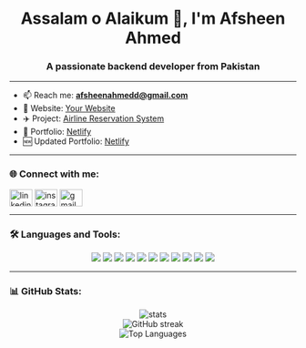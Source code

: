 <h1 align="center">Assalam o Alaikum 👋, I'm Afsheen Ahmed</h1>
<h3 align="center">A passionate backend developer from Pakistan</h3>

<p align="center">
  
<script src="https://unpkg.com/@lottiefiles/dotlottie-wc@0.6.2/dist/dotlottie-wc.js" type="module"></script>
<dotlottie-wc src="https://lottie.host/af08487b-5f07-4e26-a0ee-7f1ff60961b6/JBIgfpqWtd.lottie" style="width: 300px;height: 300px" speed="1" autoplay loop></dotlottie-wc>

---

- 📫 Reach me: **afsheenahmedd@gmail.com**
- 🔗 Website: [Your Website](https://yourwebsite.com)
- ✈️ Project: [Airline Reservation System](https://yourprojectlink.com)
- 💼 Portfolio: [Netlify](https://yourportfolio.netlify.app)
- 🆕 Updated Portfolio: [Netlify](https://yourupdatedportfolio.netlify.app)

---

### 🌐 Connect with me:

<p align="left">
<a href="https://linkedin.com/in/yourprofile" target="blank"><img align="center" src="https://cdn.jsdelivr.net/npm/simple-icons@v3/icons/linkedin.svg" alt="linkedin" height="30" width="40" /></a>
<a href="https://instagram.com/yourprofile" target="blank"><img align="center" src="https://cdn.jsdelivr.net/npm/simple-icons@v3/icons/instagram.svg" alt="instagram" height="30" width="40" /></a>
<a href="mailto:your-email@gmail.com"><img align="center" src="https://cdn.jsdelivr.net/npm/simple-icons@v3/icons/gmail.svg" alt="gmail" height="30" width="40" /></a>
</p>

---

### 🛠️ Languages and Tools:

<p align="center">
  <img src="https://img.shields.io/badge/PHP-777BB4?style=flat&logo=php&logoColor=white"/>
  <img src="https://img.shields.io/badge/Laravel-E74430?style=flat&logo=laravel&logoColor=white"/>
  <img src="https://img.shields.io/badge/MySQL-4479A1?style=flat&logo=mysql&logoColor=white"/>
  <img src="https://img.shields.io/badge/SQL-CC2927?style=flat&logo=microsoftsqlserver&logoColor=white"/>
  <img src="https://img.shields.io/badge/C%23-239120?style=flat&logo=c-sharp&logoColor=white"/>
  <img src="https://img.shields.io/badge/WordPress-21759B?style=flat&logo=wordpress&logoColor=white"/>
  <img src="https://img.shields.io/badge/JavaScript-F7DF1E?style=flat&logo=javascript&logoColor=black"/>
  <img src="https://img.shields.io/badge/HTML5-E34F26?style=flat&logo=html5&logoColor=white"/>
  <img src="https://img.shields.io/badge/CSS3-1572B6?style=flat&logo=css3&logoColor=white"/>
  <img src="https://img.shields.io/badge/Bootstrap-7952B3?style=flat&logo=bootstrap&logoColor=white"/>
  <img src="https://img.shields.io/badge/Tailwind_CSS-38B2AC?style=flat&logo=tailwind-css&logoColor=white"/>
</p>

---

### 📊 GitHub Stats:

<p align="center">
  <img src="https://github-readme-stats.vercel.app/api?username=yourusername&show_icons=true&locale=en" alt="stats" />
  <br/>
  <img src="https://streak-stats.demolab.com?user=yourusername&theme=default" alt="GitHub streak" />
  <br/>
  <img src="https://github-readme-stats.vercel.app/api/top-langs?username=yourusername&layout=compact" alt="Top Languages" />
</p
